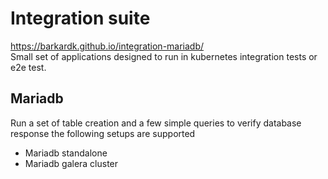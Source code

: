 # Integration suite
https://barkardk.github.io/integration-mariadb/  
Small set of applications designed to run in kubernetes integration tests or e2e test. 

## Mariadb
 Run a set of table creation and a few simple queries to verify database response the following setups are supported
 - Mariadb standalone
 - Mariadb galera cluster



